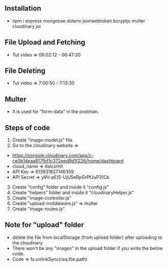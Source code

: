## Installation
- npm i express mongoose dotenv jsonwebtoken bcryptjs multer cloudinary joi

## File Upload and Fetching
- Tut video => 06:02:12 - 06:47:30

## File Deleting 
- Tut video => 7:00:50 - 7:13:30

## Multer
- It is used for "form-data" in the postman.


## Steps of code
1. Create "image-model.js" file
2. Go to the cloudinary website => 
- https://console.cloudinary.com/app/c-ce0b1deaa817fbf1c372eed9d1f226/home/dashboard
- cloud_name => dslcsrhit
- API Key => 613931827146359
- API Secret => y9V-pEIS-UjU5eRpGrPfJuP31Ck
3. Create "config" folder and inside it "config.js"
4. Create "helpers" folder and inside it "cloudinaryHelper.js"
5. Create "image-controller.js"
6. Create "upload-middleware.js" => multer
7. Create "image-routes.js"

## Note for "upload" folder
- delete the file from localStorage (from upload folder) after uploading to the cloudinary
- There won't be any "images" in the upload folder if you write the below code.
- Code => fs.unlinkSync(req.file.path)
